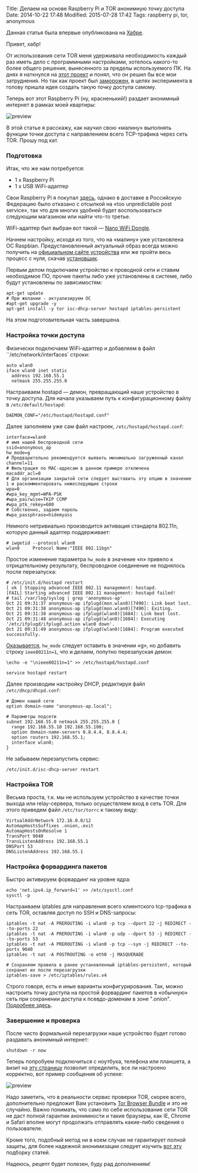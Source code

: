 Title: Делаем на основе Raspberry Pi и TOR анонимную точку доступа
Date: 2014-10-22 17:48
Modified: 2015-07-28 17:42
Tags: raspberry pi, tor, anonymous

Данная статья была впервые опубликована на [Хабре](http://habrahabr.ru/post/241257/).

Привет, хабр!

От использования сети TOR меня удерживала необходимость каждый раз иметь дело с программными настройками, хотелось какого-то более общего решения, вынесенного за пределы используемого ПК. На днях я наткнулся на [этот проект](https://www.kickstarter.com/projects/augustgermar/anonabox-a-tor-hardware-router) и понял, что он решил бы все мои затруднения. Но так как проект был [заморожен](http://www.tomshardware.com/news/anonabox-tor-kickstarter-suspended-router,27919.html), в целях эксперимента в голову пришла идея создать такую точку доступа самому.

Теперь вот этот Raspberry Pi (ну, красненький!) раздает анонимный интернет в рамках моей квартиры:

![preview]({filename}/media/tor_raspberry.jpg)

В этой статье я расскажу, как научил свою «малину» выполнять функции точки доступа с направлением всего TCP-трафика через сеть TOR. Прошу под кат.

### Подготовка

Итак, что же нам потребуется:

- 1 x Raspberry Pi
- 1 x USB WiFi-адаптер

Свои Raspberry Pi я покупал [здесь](http://thepihut.com/collections/raspberry-pi), однако в доставке в Российскую Федерацию было отказано с отсылкой на «too unpredictable post service», так что для многих удобней будет воспользоваться следующим магазином или найти что-то третье.

WiFi-адаптер был выбран вот такой — [Nano WiFi Dongle](https://www.modmypi.com/raspberry-pi-accessories/networking/wireless-usb-1n-nano-adaptor-802.11N-wifi-dongle).

Начнем настройку, исходя из того, что на «малину» уже установлена ОС Raspbian. Предустановленный актуальный образ всегда можно получить на [официальном сайте устройства](http://www.raspberrypi.org/downloads/) или же пройти весь процесс с нуля, скачав [установщик](http://www.raspbian.org/RaspbianInstaller).

Первым делом подключаем устройство к проводной сети и ставим необходимое ПО, прочие пакеты либо уже установлены в системе, либо будут установлены по зависимостям:

    apt-get update
    # При желании - актуализируем ОС
    #apt-get upgrade -y
    apt-get install -y tor isc-dhcp-server hostapd iptables-persistent

На этом подготовительная часть завершена.

### Настройка точки доступа

Физически подключаем WiFi-адаптер и добавляем в файл ``/etc/network/interfaces` строки:

    auto wlan0
    iface wlan0 inet static
      address 192.168.55.1
      netmask 255.255.255.0

Настраиваем hostapd — демон, превращающий наше устройство в точку доступа. Для начала указываем путь к конфигурационному файлу в `/etc/default/hostapd`:

    DAEMON_CONF="/etc/hostapd/hostapd.conf"

Далее заполняем уже сам файл настроек, `/etc/hostapd/hostapd.conf`:

    interface=wlan0
    # имя нашей беспроводной сети
    ssid=anonymous_ap
    hw_mode=g
    # Предварительно рекомендуется выявить минимально загруженный канал
    channel=11
    # Фильтрация по MAC-адресам в данном примере отключена
    macaddr_acl=0
    # Для организации закрытой сети следует выставить эту опцию в значение 1 и раскомментировать нижеследующие строки
    wpa=0
    #wpa_key_mgmt=WPA-PSK
    #wpa_pairwise=TKIP CCMP
    #wpa_ptk_rekey=600
    # Собственно, задаем пароль
    #wpa_passphrase=hidemyass

Немного нетривиально производится активация стандарта 802.11n, которую данный адаптер поддерживает:

    # iwgetid --protocol wlan0
    wlan0     Protocol Name:"IEEE 802.11bgn"

Простое изменение параметра `hw_mode` в значение «n» привело к отрицательному результату, беспроводное соединение не поднялось после перезапуска:

    # /etc/init.d/hostapd restart
    [ ok ] Stopping advanced IEEE 802.11 management: hostapd.
    [FAIL] Starting advanced IEEE 802.11 management: hostapd failed!
    # tail /var/log/syslog | grep 'anonymous-ap'
    Oct 21 09:31:37 anonymous-ap ifplugd(mon.wlan0)[7490]: Link beat lost.
    Oct 21 09:31:38 anonymous-ap ifplugd(mon.wlan0)[7490]: Exiting.
    Oct 21 09:31:38 anonymous-ap ifplugd(wlan0)[1684]: Link beat lost.
    Oct 21 09:31:48 anonymous-ap ifplugd(wlan0)[1684]: Executing '/etc/ifplugd/ifplugd.action wlan0 down'.
    Oct 21 09:31:49 anonymous-ap ifplugd(wlan0)[1684]: Program executed successfully.

[Оказывается](http://wireless.kernel.org/en/users/Documentation/hostapd), `hw_mode` следует оставить в значении «g», но добавить строку `ieee80211n=1`, что и делаем, попутно перезапуская демон:

    \echo -e "\nieee80211n=1" >> /etc/hostapd/hostapd.conf

    service hostapd restart

Далее производим настройку DHCP, редактируя файл `/etc/dhcp/dhcpd.conf`:

    # Домен нашей сети
    option domain-name "anonymous-ap.local";

    # Параметры подсети
    subnet 192.168.55.0 netmask 255.255.255.0 {
      range 192.168.55.10 192.168.55.100;
      option domain-name-servers 8.8.4.4, 8.8.4.4;
      option routers 192.168.55.1;
      interface wlan0;
    }

Не забываем перезапустить сервис:

    /etc/init.d/isc-dhcp-server restart

### Настройка TOR

Весьма проста, т.к. мы не используем устройство в качестве точки выхода или relay-сервера, только осуществляем вход в сеть TOR. Для этого приведем файл `/etc/tor/torrc` к такому виду:

    VirtualAddrNetwork 172.16.0.0/12
    AutomapHostsSuffixes .onion,.exit
    AutomapHostsOnResolve 1
    TransPort 9040
    TransListenAddress 192.168.55.1
    DNSPort 53
    DNSListenAddress 192.168.55.1

### Настройка форвардинга пакетов

Быстро активируем форвардинг на уровне ядра:

    echo 'net.ipv4.ip_forward=1' >> /etc/sysctl.conf
    sysctl -p

Настраиваем iptables для направления всего клиентского tcp-трафика в сеть TOR, оставляя доступ по SSH и DNS-запросы:

    iptables -t nat -A PREROUTING -i wlan0 -p tcp --dport 22 -j REDIRECT --to-ports 22
    iptables -t nat -A PREROUTING -i wlan0 -p udp --dport 53 -j REDIRECT --to-ports 53
    iptables -t nat -A PREROUTING -i wlan0 -p tcp --syn -j REDIRECT --to-ports 9040
    iptables -t nat -A POSTROUTING -o eth0 -j MASQUERADE

    # Сохраняем правила в ранее установленный iptables-persistent, который сохранит их после перезагрузки
    iptables-save > /etc/iptables/rules.v4

Строго говоря, есть и иные варианты конфигурирования. Так, можно настроить точку доступа на простой форвардинг пакетов в «обычную» сеть при сохранении доступа к псевдо-доменам в зоне ".onion". [Подробнее здесь](https://trac.torproject.org/projects/tor/wiki/doc/TransparentProxy).

### Завершение и проверка

После чисто формальной перезагрузки наше устройство будет готово раздавать анонимный интернет:

    shutdown -r now

Теперь попробуем подключиться с ноутбука, телефона или планшета, а визит на [эту страницу](https://check.torproject.org/) позволит определить, все ли настроено корректно, вот пример сообщения об успехе:

![preview]({filename}/media/tor_success.png)

Надо заметить, что в реальности сервис проверки TOR, скорее всего, дополнительно предложит Вам установить [Tor Browser Bundle](https://www.torproject.org/projects/torbrowser.html.en) и это не случайно. Важно понимать, что само по себе использование сети TOR не даст полной гарантии анонимности и такие браузеры, как IE, Chrome и Safari вполне могут продолжать отправлять какие-либо сведения о пользователе.

Кроме того, подобный метод ни в коем случае не гарантирует полной защиты, для более надежной анонимизации следует изучить [вот эту](https://trac.torproject.org/projects/tor/wiki) подборку статей.

Надеюсь, рецепт будет полезен, буду рад дополнениям!
